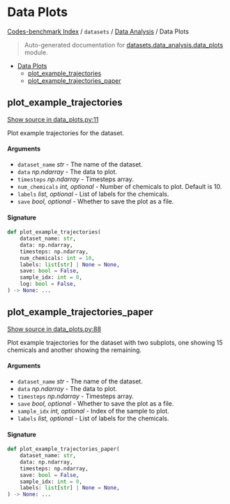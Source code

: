 # Data Plots

[Codes-benchmark Index](../../README.md#codes-benchmark-index) / `datasets` / [Data Analysis](./index.md#data-analysis) / Data Plots

> Auto-generated documentation for [datasets.data_analysis.data_plots](https://github.com/robin-janssen/CODES-Benchmark/blob/main/datasets/data_analysis/data_plots.py) module.

- [Data Plots](#data-plots)
  - [plot_example_trajectories](#plot_example_trajectories)
  - [plot_example_trajectories_paper](#plot_example_trajectories_paper)

## plot_example_trajectories

[Show source in data_plots.py:11](https://github.com/robin-janssen/CODES-Benchmark/blob/main/datasets/data_analysis/data_plots.py#L11)

Plot example trajectories for the dataset.

#### Arguments

- `dataset_name` *str* - The name of the dataset.
- `data` *np.ndarray* - The data to plot.
- `timesteps` *np.ndarray* - Timesteps array.
- `num_chemicals` *int, optional* - Number of chemicals to plot. Default is 10.
- `labels` *list, optional* - List of labels for the chemicals.
- `save` *bool, optional* - Whether to save the plot as a file.

#### Signature

```python
def plot_example_trajectories(
    dataset_name: str,
    data: np.ndarray,
    timesteps: np.ndarray,
    num_chemicals: int = 10,
    labels: list[str] | None = None,
    save: bool = False,
    sample_idx: int = 0,
    log: bool = False,
) -> None: ...
```



## plot_example_trajectories_paper

[Show source in data_plots.py:88](https://github.com/robin-janssen/CODES-Benchmark/blob/main/datasets/data_analysis/data_plots.py#L88)

Plot example trajectories for the dataset with two subplots, one showing 15 chemicals and another showing the remaining.

#### Arguments

- `dataset_name` *str* - The name of the dataset.
- `data` *np.ndarray* - The data to plot.
- `timesteps` *np.ndarray* - Timesteps array.
- `save` *bool, optional* - Whether to save the plot as a file.
- `sample_idx` *int, optional* - Index of the sample to plot.
- `labels` *list, optional* - List of labels for the chemicals.

#### Signature

```python
def plot_example_trajectories_paper(
    dataset_name: str,
    data: np.ndarray,
    timesteps: np.ndarray,
    save: bool = False,
    sample_idx: int = 0,
    labels: list[str] | None = None,
) -> None: ...
```